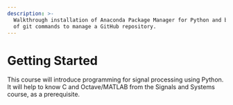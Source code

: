 ```yaml
---
description: >-
  Walkthrough installation of Anaconda Package Manager for Python and briefing
  of git commands to manage a GitHub repository.
---
```


# Getting Started

This course will introduce programming for signal processing using Python. It will help to know C and Octave/MATLAB from the Signals and Systems course, as a prerequisite.

